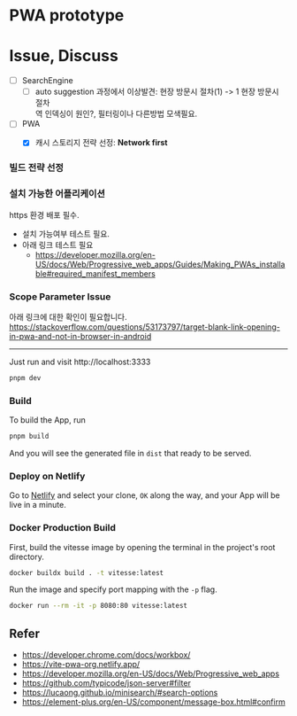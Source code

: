 # PWA prototype

# Issue, Discuss
- [ ] SearchEngine
  - [ ] auto suggestion 과정에서 이상발견: 현장 방문시 절차(1) -> 1 현장 방문시 절차  
  역 인덱싱이 원인?, 필터링이나 다른방법 모색필요.
- [ ] PWA
  - [x] 캐시 스토리지 전략 선정: __Network first__



### 빌드 전략 선정
### 설치 가능한 어플리케이션
https 환경 배포 필수.
- 설치 가능여부 테스트 필요.
- 아래 링크 테스트 필요
  - https://developer.mozilla.org/en-US/docs/Web/Progressive_web_apps/Guides/Making_PWAs_installable#required_manifest_members

### Scope Parameter Issue
아래 링크에 대한 확인이 필요합니다.
https://stackoverflow.com/questions/53173797/target-blank-link-opening-in-pwa-and-not-in-browser-in-android

----- 
Just run and visit http://localhost:3333

```bash
pnpm dev
```

### Build

To build the App, run

```bash
pnpm build
```

And you will see the generated file in `dist` that ready to be served.

### Deploy on Netlify

Go to [Netlify](https://app.netlify.com/start) and select your clone, `OK` along the way, and your App will be live in a minute.

### Docker Production Build

First, build the vitesse image by opening the terminal in the project's root directory.

```bash
docker buildx build . -t vitesse:latest
```

Run the image and specify port mapping with the `-p` flag.

```bash
docker run --rm -it -p 8080:80 vitesse:latest
```


## Refer
- https://developer.chrome.com/docs/workbox/
- https://vite-pwa-org.netlify.app/
- https://developer.mozilla.org/en-US/docs/Web/Progressive_web_apps
- https://github.com/typicode/json-server#filter
- https://lucaong.github.io/minisearch/#search-options
- https://element-plus.org/en-US/component/message-box.html#confirm